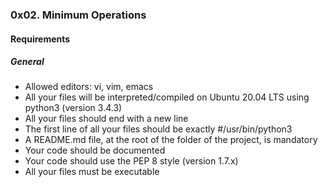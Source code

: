 <h3>0x02. Minimum Operations</h3>

<h4>Requirements</h4>
<h5>General</h5>
<ul>
<li>Allowed editors: vi, vim, emacs</li>
<li>All your files will be interpreted/compiled on Ubuntu 20.04 LTS using python3 (version 3.4.3)</li>
<li>All your files should end with a new line</li>
<li>The first line of all your files should be exactly #/usr/bin/python3</li>
<li>A README.md file, at the root of the folder of the project, is mandatory</li>
<li>Your code should be documented</li>
<li>Your code should use the PEP 8 style (version 1.7.x)</li>
<li>All your files must be executable</li>
</ul>
